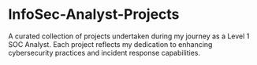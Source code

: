 # InfoSec-Analyst-Projects
A curated collection of projects undertaken during my journey as a Level 1 SOC Analyst. Each project reflects my dedication to enhancing cybersecurity practices and incident response capabilities. 

